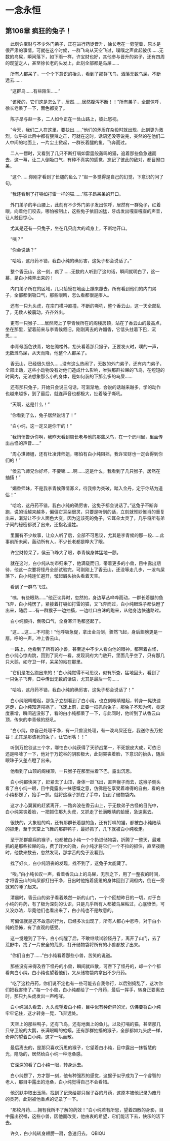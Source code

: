 # 一念永恒 
 ## 第106章 疯狂的兔子！
     此刻许宝财与不少外门弟子，正在进行药徒晋升，徐长老在一旁望着，原本是很严肃的事情，可就在这个时候，一群飞鸟从天空飞过，噗噗之声此起彼伏……无数的鸟屎，瞬间落下，如下雨一样，许宝财也好，其他参与晋升的弟子，还有四周的观望之人，甚至徐长老的头发上，此刻全部都是鸟屎……

    所有人都呆了，一个个下意识的抬头，看到了那群飞鸟，洒落无数鸟屎，不断远去……

    “这群鸟……有些陌生……”

    “该死的，它们这是怎么了，居然……居然腹泻不断！！”所有弟子，全部惊呼，徐长老呆了一下，面色都变了。

    陈子昂与赵一多，二人如今正在一处山路上，彼此怒视。

    “今天，我们二人在这里，要抉出……”他们的矛盾在杂役时就出现，此刻更为激烈，似乎彼此目中都有狠辣之芒，可就在这时，话语还没等说完，突然的在他们二人中间的地面上，一片尘土掀起，一群长着腿的鱼，飞奔而过。

    二人一愣时，又看到了几只不断打嗝如雷霆般轰鸣的猫，追着那些鱼急速而去，这一幕，让二人倒吸口气，有种不真实的感觉，忘记了彼此的敌对，都目瞪口呆。

    “这个……你刚才看到了长腿的鱼么？”赵一多觉得是自己的幻觉，下意识的问了句。

    “我还看到了打嗝如打雷一样的猫……”陈子昂呆呆的开口。

    外门弟子的半山腰上，此刻有不少外门弟子发出惊呼，居然有一群兔子，红着眼，向着他们咬去，哪怕被制止，这些兔子依旧凶猛，牙齿发出嘎查嘎查的声音，让人触目惊心。

    尤其是还有一只兔子，坐在几只庞大的鸡身上，不断地开口。

    “咦？”

    “你会说话？”

    “哈哈，这丹药不错，我白小纯的确厉害，这兔子都会说话了。”

    整个香云山，这一刻，疯了……无数的人听到了这句话，瞬间就明白了，这一幕，是白小纯弄出来的！

    内门弟子所在的区域，几只蛤蟆在地面上蹦来蹦去，所有看到他们的内门弟子，全部都倒吸口气，那些眼睛，怎么看都很是瘆人。

    还有一只九头虎，在宗门横冲直撞，不断的嘶吼，整个香云山，这一天全部乱了，无数人被震动，齐齐外出。

    更有一只猴子……居然爬上了李青候所在的阁楼房顶，站在了香云山的最高点，坐在那里，望着前来与李青候叙旧，刚刚离去的许媚香，它低头拄着下巴，沉思……

    李青候面色铁青，站在阁楼外，抬头看着那只猴子，正要发火时，噗的一声，无数滩鸟屎，从天而降，他整个人都呆了。

    香云山，已经很久很久……没有这么热闹了，无数的外门弟子，还有内门弟子，全部出动，这些小动物没有对他们造成什么影响，唯独那群拉屎的飞鸟，在短短的时间内，无法想象那么小的身体，是如何装的下那么多的鸟屎……

    还有那只兔子，开始只会说三句话，可渐渐地，会说的话越来越多，学的动作也越来越多，到了最后，就连声音也都极大，扯着嗓子嘶吼。

    “天啊，这是什么！”

    “你看到了么，兔子居然说话了！”

    “白小纯，这一定又是你干的！”

    “我悄悄告诉你啊，我昨天看到周长老与他的那些凤鸟，在一个房间里，里面传出古怪的声音……”

    “周心琪师姐，还有杜凌菲师姐，哪怕有白小纯阻挡，我许宝财也一定会得到你们的！”

    “侯云飞师兄你好坏，不要嘛……啊……这是什么，我看到了几只猴子，居然在抽搐！”

    “媚香师妹，不是我李青候薄情寡义，待我修为突破，踏入金丹，定于你结为道侣！”

    “哈哈，这丹药不错，我白小纯的确厉害，这兔子都会说话了。”这兔子不断奔跑，说的话越来越多，偏偏它耳朵很灵，只要是听到的话，立刻就惟妙惟肖的重复出来，渐渐让不少人面色大变，因为这该死的兔子，它耳朵太灵了，几乎将所有弟子间的秘密都说了出来，还指名道姓。

    里面有不少故事，让众人听了后，全部不可思议，尤其是李青候的那一段……此事前所未闻，轰动所有人，不少长老都是睁大了眼。

    许宝财惊呆了，侯云飞睁大了眼，李青候身体猛地一颤。

    就在这时，白小纯从坊市归来了，他满载而归，带着更多的小兽，目中露出期待，他这一次要将怪丹全部试验完，可刚刚上了香云山，还没等走几步，一泼鸟屎落下，白小纯连忙避开，皱起眉头抬头看着天空。

    看到了一群鸟飞过。

    “咦，有些眼熟……”他正诧异时，忽然的，身边草丛哗哗而动，一群长着腿的鱼飞奔，白小纯愣了，紧接着打嗝如打雷的猫，又飞奔而过，白小纯眼珠子都快瞪了出来，随后……有一群猴子一边抽搐，一边吐口白沫的跑来，从他身边快速路过。

    白小纯颤抖，倒吸口气，全身寒汗毛都竖起了。

    “这……这……不可能！”他呼吸急促，拿出金乌剑，骤然飞起，身后翅膀更是一扇，呼的一声，冲上香云山。

    一路上，他看到了所有的小兽，甚至途中不少人看向他的眼神，都带着古怪，白小纯心惊肉跳，回到了洞府一看，发现洞府大门敞开，里面几乎空了，只有那几只大鹅，如守卫一样，呆呆的站在那里。

    “它们是怎么跑出来的！”白小纯觉得不可思议，似有所查，猛地回头，看到了一只兔子飞奔，口中传出无数的话语，尤其是最后一句……

    “哈哈，这丹药不错，我白小纯的确厉害，这兔子都会说话了！”

    白小纯眼睛瞪起，那兔子立刻看到了白小纯，也立刻眼睛瞪起，转身一晃快速逃走，白小纯知道闯祸了，飞速上前，正要一把抓向兔子，那兔子不知为何，竟速度暴增，瞬间逃没影了，看的白小纯都呆了一下，与此同时，他听到了从香云山顶，传来的李青候的怒吼。

    “白小纯，你自己处理干净，有一只兽没处理，有一泼鸟屎还在，我送你去万蛇谷！尤其是那该死的兔子，让它闭嘴！！”

    听到万蛇谷这三个字，哪怕白小纯获得了天骄战第一，不死银皮大成，可依旧还是哆嗦了一下，他对于万蛇谷的阴影极大，此刻哭丧着脸，下意识的抬头，随后眼珠子又差点瞪了出来。

    他看到了山顶的阁楼顶，一只猴子在那里拄着下巴，露出沉思。

    白小纯都快哭了，赶紧去了山顶，身体一跃飞出，直奔猴子而去，这猴子侧头看了白小纯一眼，目中竟露出一抹感慨之意，仿佛是在享受着难得的自由，看的白小纯都愣了，抬手一抓，就将这猴子抓在了手中，扔到了储物袋内。

    这才小心翼翼的赶紧离开，一路奔波在香云山上，于无数弟子古怪的目光中，白小纯哭丧着脸，一把抓住那九头虎，又抓走了长满眼睛的蛤蟆，急速离去。

    很快的，大象般的鸡，还有那群长着腿的鱼，还有打嗝的猫，都被白小纯陆续的抓走，至于天空上飞舞的那群鸭子，最好抓了，几下就被白小纯收走。

    至于那群癫痫的猴子，也都被白小纯一个个扔进储物袋，折腾了一整天，最难抓的是那些拉屎的鸟，费了好大的劲，白小纯才将它们一个不拉的抓住，直至夜晚时，他数来数去，忽然发现，那学舌的兔子没看到。

    找了好久，白小纯沮丧的发现，找不到了，这兔子太能藏了。

    “唉。”白小纯长叹一声，看着香云山上的鸟屎，无奈之下，用了一整夜的时间，才将香云山的鸟屎都打扫干净，日出时他拖着疲惫的身体回到了洞府内，倒在一旁就累的睡了起来。

    清晨时，香云山的弟子看着焕然一新的山门，一个个回想昨日的一切，对于白小纯的丹药，有了极为深刻的认识，只是几乎所有人都被鸟屎粘过，心底愤愤，可又没办法，毕竟他们也看出来了，白小纯也不是故意的。

    可偏偏就是这不故意的行为，已经多次出现了，所有人都心中悲呼，对于白小纯的恐怖，有了直观的感受。

    这一觉睡到了下午，白小纯醒了后，不敢继续试验怪丹了，离开了山门，去了荒野中，找了一片安全的荒原，打开储物袋将所有的小兽都放了出来。

    “你们自由了……”白小纯看着那些小兽，苦笑的说道。

    那些没有来得及吞下怪丹的小兽，瞬间就四散，可吞下了怪丹的，却一个个都看向白小纯，白小纯也望着他们，又从储物袋内拿出不少丹药。

    “吃了这粒丹药，你们说不定也有一些可能去自我修行，以后别捣乱了，这次你们把我害惨了。”每一个小兽，白小纯都给了一个丹药，最后一挥手，转身正要离去时，那只九头虎发出一声咆哮。

    白小纯回头看去，九头虎望着白小纯，目中似有种奇异的光，仿佛要将白小纯牢牢记住，这才转身一晃，飞奔远处。

    天空上的那些鸭子，还有飞鸟，还有地面上的鱼儿，以及打嗝的猫，甚至那几只守卫般的大鹅，长满眼睛的蛤蟆，还有那群抽搐的猴子，全部都如九头虎一样，奇异的望着白小纯，这才一哄而散。

    最后离去的，是那只喜欢沉思的猴子，它望着白小纯，目中露出一抹智慧的光，隐隐的，居然给白小纯一种沧桑感。

    它深深的看了白小纯一眼，转身远去。

    白小纯愣了，方才那一刻，他有种强烈的感觉，这猴子似乎成为了一个睿智的老人，那目中露出的沧桑，白小纯觉得自己不会看错。

    他沉默中取出玉简，找到了记录给那只猴子吞的丹药，这原本被他记录为废丹的灵药，此刻被他重点的记录了一下。

    “那枚丹药……拥有我所不了解的药效！”白小纯若有所思，望着四散的身影，目中露出祝福，这些小兽，因他而改变，他由衷的希望，它们能活下去，快乐的活下去。

    许久，白小纯转身翅膀一扇，急速归去。 
QBIQU